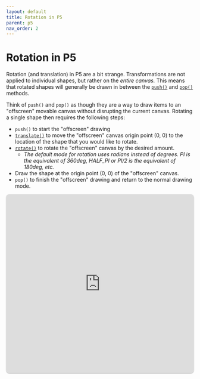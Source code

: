 ```yaml
---
layout: default
title: Rotation in P5
parent: p5
nav_order: 2
---
```

# Rotation in P5
Rotation (and translation) in P5 are a bit strange. Transformations are not applied to individual shapes, but rather on the *entire canvas.* This means that rotated shapes will generally be drawn in between the [`push()`](https://p5js.org/reference/#/p5/push) and [`pop()`](https://p5js.org/reference/#/p5/pop) methods.

Think of `push()` and `pop()` as though they are a way to draw items to an "offscreen" movable canvas without disrupting the current canvas. Rotating a single shape then requires the following steps:
- `push()` to start the "offscreen" drawing
- [`translate()`](https://p5js.org/reference/#/p5/translate) to move the "offscreen" canvas origin point (0, 0) to the location of the shape that you would like to rotate.
- [`rotate()`](https://p5js.org/reference/#/p5/rotate) to rotate the "offscreen" canvas by the desired amount.
  - *The default mode for rotation uses radians instead of degrees. PI is the equivalent of 360deg, HALF_PI or PI/2 is the equivalent of 180deg, etc.*
- Draw the shape at the origin point (0, 0) of the "offscreen" canvas.
- `pop()` to finish the "offscreen" drawing and return to the normal drawing mode.

<iframe src="https://replit.com/@sheffie/IMS322-P5-Rotate?embed=true" width="100%" height="480" style="border: none; border-radius: 8px; box-shadow: 0 1px 3px rgba(0,0,0,0.12), 0 1px 2px rgba(0,0,0,0.24);"></iframe>